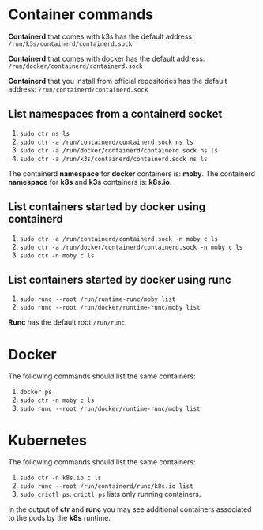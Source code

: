 # Container commands
**Containerd** that comes with k3s has the default address:
`/run/k3s/containerd/containerd.sock`

**Containerd** that comes with docker has the default address:
`/run/docker/containerd/containerd.sock`

**Containerd** that you install from official repositories
has the default address: `/run/containerd/containerd.sock`

## List namespaces from a containerd socket
1. `sudo ctr ns ls`
2. `sudo ctr -a /run/containerd/containerd.sock ns ls`
3. `sudo ctr -a /run/docker/containerd/containerd.sock ns ls`
4. `sudo ctr -a /run/k3s/containerd/containerd.sock ns ls`

The containerd **namespace** for **docker** containers is: **moby**.
The containerd **namespace** for **k8s** and **k3s** containers is: **k8s.io**.

## List containers started by docker using containerd
1. `sudo ctr -a /run/containerd/containerd.sock -n moby c ls`
2. `sudo ctr -a /run/docker/containerd/containerd.sock -n moby c ls`
3. `sudo ctr -n moby c ls`

## List containers started by docker using runc
1. `sudo runc --root /run/runtime-runc/moby list`
2. `sudo runc --root /run/docker/runtime-runc/moby list`

**Runc** has the default root `/run/runc`.

# Docker
The following commands should list the same containers:
1. `docker ps`
2. `sudo ctr -n moby c ls`
3. `sudo runc --root /run/docker/runtime-runc/moby list`

# Kubernetes
The following commands should list the same containers:
1. `sudo ctr -n k8s.io c ls`
2. `sudo runc --root /run/containerd/runc/k8s.io list`
3. `sudo crictl ps`. `crictl ps` lists only running containers.

In the output of **ctr** and **runc** you may see additional 
containers associated to the pods by the **k8s** runtime.